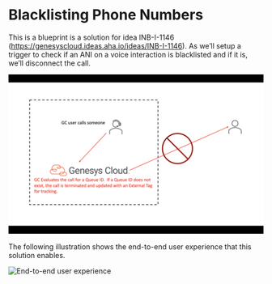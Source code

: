 # Blacklisting Phone Numbers

This is a blueprint is a solution for idea INB-I-1146 (https://genesyscloud.ideas.aha.io/ideas/INB-I-1146). As we’ll setup a trigger to check if an ANI on a voice interaction is blacklisted and if it is, we’ll disconnect the call.

![Outbound Communicate call Genesys Cloud flow](blueprint/images/outbound-communicate-call-workflow.png "Genesys Cloud Outbound Communicate Call")

The following illustration shows the end-to-end user experience that this solution enables.

![End-to-end user experience](blueprint/images/TerminateCallNoQueue.gif "End-to-end user experience")
